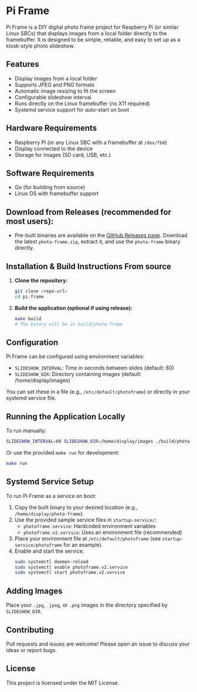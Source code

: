 # Pi Frame

Pi Frame is a DIY digital photo frame project for Raspberry Pi (or similar Linux SBCs) that displays images from a local folder directly to the framebuffer. It is designed to be simple, reliable, and easy to set up as a kiosk-style photo slideshow.

## Features
- Display images from a local folder
- Supports JPEG and PNG formats
- Automatic image resizing to fit the screen
- Configurable slideshow interval
- Runs directly on the Linux framebuffer (no X11 required)
- Systemd service support for auto-start on boot

## Hardware Requirements
- Raspberry Pi (or any Linux SBC with a framebuffer at `/dev/fb0`)
- Display connected to the device
- Storage for images (SD card, USB, etc.)

## Software Requirements
- Go (for building from source)
- Linux OS with framebuffer support

## Download from Releases (recommended for most users):
   - Pre-built binaries are available on the [GitHub Releases page](https://github.com/Ragavaraaj/pi-frame/releases/latest). Download the latest `photo-frame.zip`, extract it, and use the `photo-frame` binary directly.

## Installation & Build Instructions From source

1. **Clone the repository:**
   ```bash
   git clone <repo-url>
   cd pi-frame
   ```
2. **Build the application (optional if using release):**
   ```bash
   make build
   # The binary will be in build/photo-frame
   ```

## Configuration

Pi Frame can be configured using environment variables:
- `SLIDESHOW_INTERVAL`: Time in seconds between slides (default: 60)
- `SLIDESHOW_DIR`: Directory containing images (default: /home/display/images)

You can set these in a file (e.g., `/etc/default/photoframe`) or directly in your systemd service file.

## Running the Application Locally

To run manually:
```bash
SLIDESHOW_INTERVAL=60 SLIDESHOW_DIR=/home/display/images ./build/photo-frame
```
Or use the provided `make run` for development:
```bash
make run
```

## Systemd Service Setup

To run Pi Frame as a service on boot:
1. Copy the built binary to your desired location (e.g., `/home/display/photo-frame`).
2. Use the provided sample service files in `startup-service/`:
   - `photoframe.service`: Hardcoded environment variables
   - `photoframe.v2.service`: Uses an environment file (recommended)
3. Place your environment file at `/etc/default/photoframe` (see `startup-service/photoframe` for an example).
4. Enable and start the service:
   ```bash
   sudo systemctl daemon-reload
   sudo systemctl enable photoframe.v2.service
   sudo systemctl start photoframe.v2.service
   ```

## Adding Images
Place your `.jpg`, `.jpeg`, or `.png` images in the directory specified by `SLIDESHOW_DIR`.

## Contributing
Pull requests and issues are welcome! Please open an issue to discuss your ideas or report bugs.

## License
This project is licensed under the MIT License.
